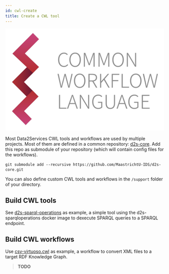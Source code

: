 ```yaml
---
id: cwl-create
title: Create a CWL tool
---
```


![CWL](/img/CWL_logo.png)

Most Data2Services CWL tools and workflows are used by multiple projects. Most of them are defined in a common repository: [d2s-core](https://github.com/MaastrichtU-IDS/d2s-core). Add this repo as submodule of your repository (which will contain config files for the workflows).

```shell
git submodule add --recursive https://github.com/MaastrichtU-IDS/d2s-core.git
```

You can also define custom CWL tools and workflows in the `/support` folder of your directory.

## Build CWL tools

See [d2s-sparql-operations](https://github.com/MaastrichtU-IDS/d2s-core/blob/master/cwl/steps/execute-sparql-queries.cwl) as example, a simple tool using the d2s-sparqloperations docker image to dexecute SPARQL queries to a SPARQL endpoint.

## Build CWL workflows

Use [csv-virtuoso.cwl](https://github.com/MaastrichtU-IDS/d2s-core/blob/master/cwl/workflows/csv-virtuoso.cwl) as example, a workflow to convert XML files to a target RDF Knowledge Graph.

> **TODO**

